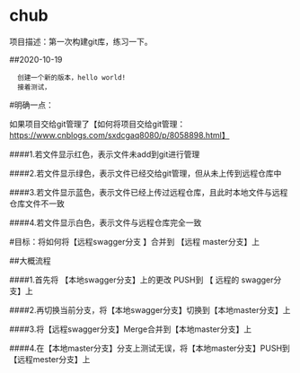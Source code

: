 # chub
项目描述：第一次构建git库，练习一下。


##2020-10-19 
```
  创建一个新的版本，hello world!
  接着测试，
```

#明确一点：

如果项目交给git管理了【如何将项目交给git管理：https://www.cnblogs.com/sxdcgaq8080/p/8058898.html】

####1.若文件显示红色，表示文件未add到git进行管理

####2.若文件显示绿色，表示文件已经交给git管理，但从未上传到远程仓库中

####3.若文件显示蓝色，表示文件已经上传过远程仓库，且此时本地文件与远程仓库文件不一致

####4.若文件显示白色，表示文件与远程仓库完全一致


#目标：将如何将【远程swagger分支 】合并到  【远程 master分支】上

##大概流程

####1.首先将 【本地swagger分支】上的更改 PUSH到 【 远程的 swagger分支】上

####2.再切换当前分支，将【本地swagger分支】切换到【本地master分支】上

####3.将【远程swagger分支】Merge合并到【本地master分支】上

####4.在【本地master分支】分支上测试无误，将【本地master分支】PUSH到【远程mester分支】上